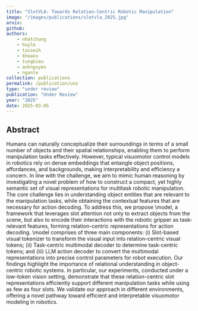 ```yaml
---
title: "SlotVLA: Towards Relation-Centric Robotic Manipulation"
image: "/images/publications/slotvla_2025.jpg"
arxiv: 
github: 
authors: 
    - nhatchung
    - huyle
    - taiseih
    - khoavo
    - tungkieu
    - anhnguyen
    - nganle
collection: publications
permalink: /publication/uno
type: "under review"
publication: "Under Review"
year: "2025"
date: 2025-03-05
---
```

<!-- <button class="btn btn-round btn-sm btn-ghost-blue" onclick="location.href='https://arxiv.org/abs/2312.09507'">arXiv</button> -->

## Abstract
Humans can naturally conceptualize their surroundings in terms of a small number of objects and their spatial relationships, enabling them to perform manipulation tasks effectively. 
However, typical visuomotor control models in robotics rely on dense embeddings that entangle object positions, affordances, and backgrounds, making interpretability and efficiency a concern.
In line with the challenge, we aim to mimic human reasoning by investigating a novel problem of how to construct a compact, yet highly semantic set of visual representations for multitask robotic manipulation.
The core challenge lies in understanding object entities that are relevant to the manipulation tasks, while obtaining the contextual features that are necessary for action decoding.
To address this, we propose \model, a framework that leverages slot attention not only to extract objects from the scene, but also to encode their interactions with the robotic gripper as task-relevant features, forming relation-centric representations for action decoding. \model comprises of three main components: (i) Slot-based visual tokenizer to transform the visual input into relation-centric visual tokens; 
(ii) Task-centric multimodal decoder to determine task-centric tokens; and (iii) LLM action decoder
to convert the multimodal representations into precise control parameters for robot execution.
Our findings highlight the importance of relational understanding in object-centric robotic systems.
In particular, our experiments, conducted under a low-token vision setting, demonstrate that these relation-centric slot representations efficiently support different manipulation tasks while using as few as four slots. We validate our approach in different environments, offering a novel pathway toward efficient and interpretable visuomotor modeling in robotics.
